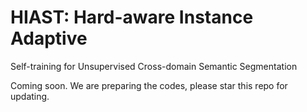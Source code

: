 # HIAST: Hard-aware Instance Adaptive
Self-training for Unsupervised Cross-domain
Semantic Segmentation

Coming soon. We are preparing the codes, please star this repo for updating.